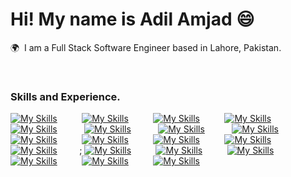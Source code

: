 # Hi! My name is Adil Amjad 😄

🌍  I am a Full Stack Software Engineer based in Lahore, Pakistan.

<br />

### Skills and Experience.

[![My Skills](https://skillicons.dev/icons?i=html)]() &nbsp;&nbsp;&nbsp;&nbsp;&nbsp;&nbsp;&nbsp;&nbsp; [![My Skills](https://skillicons.dev/icons?i=css)]() &nbsp;&nbsp;&nbsp;&nbsp;&nbsp;&nbsp;&nbsp;&nbsp; [![My Skills](https://skillicons.dev/icons?i=sass)]() &nbsp;&nbsp;&nbsp;&nbsp;&nbsp;&nbsp;&nbsp;&nbsp; [![My Skills](https://skillicons.dev/icons?i=bootstrap)]() &nbsp;&nbsp;&nbsp; &nbsp;&nbsp;&nbsp;&nbsp;&nbsp; [![My Skills](https://skillicons.dev/icons?i=tailwind)]() &nbsp;&nbsp;&nbsp;&nbsp;&nbsp; &nbsp;&nbsp;&nbsp; [![My Skills](https://skillicons.dev/icons?i=js)]() &nbsp;&nbsp;&nbsp; &nbsp;&nbsp;&nbsp;&nbsp;&nbsp; [![My Skills](https://skillicons.dev/icons?i=ts)]() &nbsp;&nbsp;&nbsp; &nbsp;&nbsp;&nbsp;&nbsp;&nbsp; [![My Skills](https://skillicons.dev/icons?i=react)]() &nbsp;&nbsp;&nbsp;&nbsp;&nbsp;&nbsp;&nbsp;&nbsp; [![My Skills](https://skillicons.dev/icons?i=nextjs)]() &nbsp;&nbsp;&nbsp;&nbsp;&nbsp;&nbsp;&nbsp;&nbsp; [![My Skills](https://skillicons.dev/icons?i=nodejs)]() &nbsp;&nbsp;&nbsp;&nbsp;&nbsp;&nbsp;&nbsp;&nbsp; [![My Skills](https://skillicons.dev/icons?i=express)]() &nbsp;&nbsp;&nbsp;&nbsp;&nbsp;&nbsp;&nbsp;&nbsp; [![My Skills](https://skillicons.dev/icons?i=mongodb)]() &nbsp;&nbsp;&nbsp;&nbsp;&nbsp;&nbsp;&nbsp;&nbsp; [![My Skills](https://skillicons.dev/icons?i=redis)]() &nbsp;&nbsp;&nbsp;&nbsp;&nbsp;&nbsp;&nbsp;&nbsp;; [![My Skills](https://skillicons.dev/icons?i=firebase)]() &nbsp;&nbsp;&nbsp;&nbsp;&nbsp;&nbsp;&nbsp;&nbsp; [![My Skills](https://skillicons.dev/icons?i=docker)]() &nbsp;&nbsp;&nbsp;&nbsp;&nbsp;&nbsp;&nbsp;&nbsp; [![My Skills](https://skillicons.dev/icons?i=aws)]() &nbsp;&nbsp;&nbsp;&nbsp;&nbsp;&nbsp;&nbsp;&nbsp; [![My Skills](https://skillicons.dev/icons?i=git)]() &nbsp;&nbsp;&nbsp;&nbsp;&nbsp;&nbsp;&nbsp;&nbsp; [![My Skills](https://skillicons.dev/icons?i=postman)]() &nbsp;&nbsp;&nbsp;&nbsp;&nbsp;&nbsp;&nbsp;&nbsp; [![My Skills](https://skillicons.dev/icons?i=cpp)]() 
